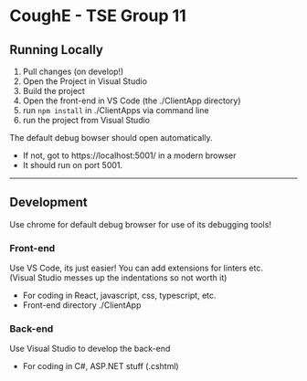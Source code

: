 # CoughE - TSE Group 11

## Running Locally
1. Pull changes (on develop!)
2. Open the Project in Visual Studio
3. Build the project
4. Open the front-end in VS Code (the ./ClientApp directory)
5. run `npm install` in ./ClientApps via command line
6. run the project from Visual Studio 

The default debug bowser should open automatically.
* If not, got to https://localhost:5001/ in a modern browser
* It should run on port 5001.

- - - - - - - - - - - - - - - - - 

## Development
Use chrome for default debug browser for use of its debugging tools!
### Front-end 
Use VS Code, its just easier!  You can add extensions for linters etc.  
(Visual Studio messes up the indentations so not worth it) 

* For coding in React, javascript, css, typescript, etc.
* Front-end directory ./ClientApp

### Back-end
Use Visual Studio to develop the back-end

* For coding in C#, ASP.NET stuff (.cshtml)
